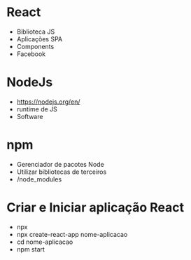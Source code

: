 # React

- Biblioteca JS 
- Aplicações SPA 
- Components
- Facebook

# NodeJs
- https://nodejs.org/en/
- runtime de JS 
- Software

# npm
- Gerenciador de pacotes Node 
- Utilizar bibliotecas de terceiros
- /node_modules

# Criar e Iniciar aplicação React
- npx
- npx create-react-app nome-aplicacao
- cd nome-aplicacao
- npm start


